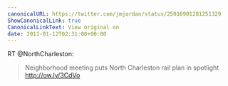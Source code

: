 ```yaml
---
canonicalURL: https://twitter.com/jmjordan/status/25016901281251329
ShowCanonicalLink: true
CanonicalLinkText: View original on
date: 2011-01-12T02:31:08+00:00
---
```

RT @NorthCharleston:
> Neighborhood meeting puts North Charleston rail plan in spotlight http://ow.ly/3CdVo